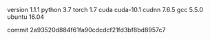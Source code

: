version 1.1.1
python 3.7
torch 1.7
cuda cuda-10.1
cudnn 7.6.5
gcc 5.5.0
ubuntu 16.04

commit 2a93520d884f61fa90cdcdcf21fd3bf8bd8957c7